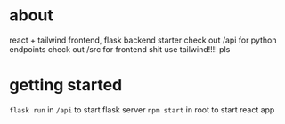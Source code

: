 # about
react + tailwind frontend, flask backend starter
check out /api for python endpoints
check out /src for frontend shit
use tailwind!!!! pls

# getting started
`flask run` in `/api` to start flask server
`npm start` in root to start react app
